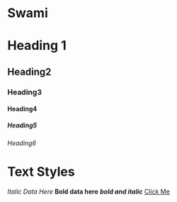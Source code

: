 
# Swami

# Heading 1
## Heading2
### Heading3
#### Heading4
##### Heading5
###### Heading6

# Text Styles
*Italic Data Here*
**Bold data here**
***bold and italic***
[Click Me](https://www.aec.edu.in/)
